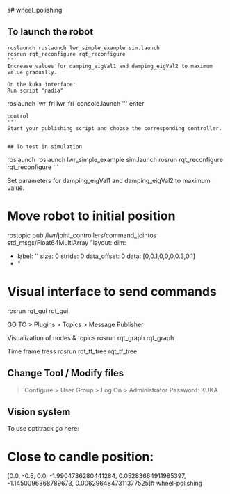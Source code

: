 s# wheel_polishing

## To launch the robot
```
roslaunch roslaunch lwr_simple_example sim.launch 
rosrun rqt_reconfigure rqt_reconfigure
'''
Increase values for damping_eigVal1 and damping_eigVal2 to maximum value gradually.

On the kuka interface:
Run script "nadia"
```
roslaunch lwr_fri lwr_fri_console.launch 
'''
enter
```
control
'''
Start your publishing script and choose the corresponding controller.


## To test in simulation
```
roslaunch roslaunch lwr_simple_example sim.launch
rosrun rqt_reconfigure rqt_reconfigure
'''

Set parameters for damping_eigVal1 and damping_eigVal2 to maximum value.  


# Move robot to initial position
rostopic pub /lwr/joint_controllers/command_jointos std_msgs/Float64MultiArray "layout:
  dim:
  - label: ''
    size: 0
    stride: 0
  data_offset: 0
data:  [0,0.1,0,0,0,0.3,0.1]
- " 


# Visual interface to send commands
rosrun rqt_gui rqt_gui

GO TO > Plugins > Topics > Message Publisher

Visualization of nodes & topics
rosrun rqt_graph rqt_graph

Time frame tress
rosrun rqt_tf_tree rqt_tf_tree 

## Change Tool / Modify files
> Configure > User Group > Log On > Administrator
> Password: KUKA

## Vision system
To use optitrack go here:


# Close to candle position:

[0.0, -0.5, 0.0, -1.9904736280441284, 0.05283664911985397, -1.1450096368789673, 0.0062964847311377525]# wheel-polishing
